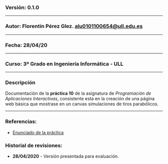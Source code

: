 
### Versión: 0.1.0
---
### Autor: Florentín Pérez Glez. <alu0101100654@ull.edu.es>
---
### Fecha: 28/04/20
---
### Curso: 3º Grado en Ingeniería Informática - ULL
---
### Descripción
Documentación de la **práctica 10** de la asignatura de *Programación de Aplicaciones Interactivas*, consistente esta
en la creación de una página web básica que mostrase en un canvas simulaciones de tiros parabólicos.

---
### Referencias:
  - [Enunciado de la práctica](https://github.com/fsande/PAI-P10-Projectile/blob/master/2019-2020_p10_Projectile.md)
  
### Historial de revisiones:
  - **28/04/2020** - Versión presentada para evaluación.
